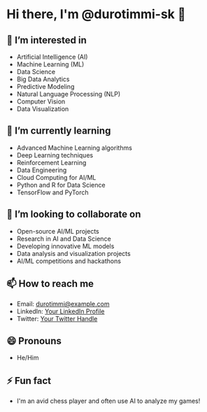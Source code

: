 # Hi there, I'm @durotimmi-sk 👋

## 👀 I’m interested in
- Artificial Intelligence (AI)
- Machine Learning (ML)
- Data Science
- Big Data Analytics
- Predictive Modeling
- Natural Language Processing (NLP)
- Computer Vision
- Data Visualization

## 🌱 I’m currently learning
- Advanced Machine Learning algorithms
- Deep Learning techniques
- Reinforcement Learning
- Data Engineering
- Cloud Computing for AI/ML
- Python and R for Data Science
- TensorFlow and PyTorch

## 💞️ I’m looking to collaborate on
- Open-source AI/ML projects
- Research in AI and Data Science
- Developing innovative ML models
- Data analysis and visualization projects
- AI/ML competitions and hackathons

## 📫 How to reach me
- Email: durotimmi@example.com
- LinkedIn: [Your LinkedIn Profile](https://www.linkedin.com/in/yourprofile)
- Twitter: [Your Twitter Handle](https://twitter.com/durotii_)

## 😄 Pronouns
- He/Him

## ⚡ Fun fact
- I'm an avid chess player and often use AI to analyze my games!

<!---
durotimmi-sk/durotimmi-sk is a ✨ special ✨ repository because its `README.md` (this file) appears on your GitHub profile.
You can click the Preview link to take a look at your changes.
--->

